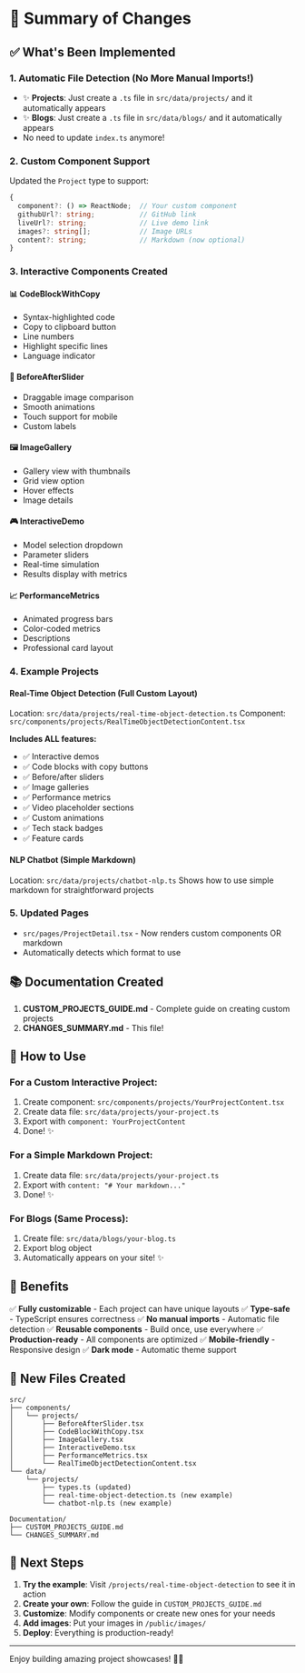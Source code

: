 # 🎉 Summary of Changes

## ✅ What's Been Implemented

### 1. **Automatic File Detection** (No More Manual Imports!)
- ✨ **Projects**: Just create a `.ts` file in `src/data/projects/` and it automatically appears
- ✨ **Blogs**: Just create a `.ts` file in `src/data/blogs/` and it automatically appears
- No need to update `index.ts` anymore!

### 2. **Custom Component Support**
Updated the `Project` type to support:
```typescript
{
  component?: () => ReactNode;  // Your custom component
  githubUrl?: string;           // GitHub link
  liveUrl?: string;             // Live demo link
  images?: string[];            // Image URLs
  content?: string;             // Markdown (now optional)
}
```

### 3. **Interactive Components Created**

#### 📊 **CodeBlockWithCopy**
- Syntax-highlighted code
- Copy to clipboard button
- Line numbers
- Highlight specific lines
- Language indicator

#### 🔄 **BeforeAfterSlider**
- Draggable image comparison
- Smooth animations
- Touch support for mobile
- Custom labels

#### 🖼️ **ImageGallery**
- Gallery view with thumbnails
- Grid view option
- Hover effects
- Image details

#### 🎮 **InteractiveDemo**
- Model selection dropdown
- Parameter sliders
- Real-time simulation
- Results display with metrics

#### 📈 **PerformanceMetrics**
- Animated progress bars
- Color-coded metrics
- Descriptions
- Professional card layout

### 4. **Example Projects**

#### **Real-Time Object Detection** (Full Custom Layout)
Location: `src/data/projects/real-time-object-detection.ts`
Component: `src/components/projects/RealTimeObjectDetectionContent.tsx`

**Includes ALL features:**
- ✅ Interactive demos
- ✅ Code blocks with copy buttons
- ✅ Before/after sliders
- ✅ Image galleries
- ✅ Performance metrics
- ✅ Video placeholder sections
- ✅ Custom animations
- ✅ Tech stack badges
- ✅ Feature cards

#### **NLP Chatbot** (Simple Markdown)
Location: `src/data/projects/chatbot-nlp.ts`
Shows how to use simple markdown for straightforward projects

### 5. **Updated Pages**
- `src/pages/ProjectDetail.tsx` - Now renders custom components OR markdown
- Automatically detects which format to use

## 📚 Documentation Created

1. **CUSTOM_PROJECTS_GUIDE.md** - Complete guide on creating custom projects
2. **CHANGES_SUMMARY.md** - This file!

## 🎯 How to Use

### For a Custom Interactive Project:
1. Create component: `src/components/projects/YourProjectContent.tsx`
2. Create data file: `src/data/projects/your-project.ts`
3. Export with `component: YourProjectContent`
4. Done! ✨

### For a Simple Markdown Project:
1. Create data file: `src/data/projects/your-project.ts`
2. Export with `content: "# Your markdown..."`
3. Done! ✨

### For Blogs (Same Process):
1. Create file: `src/data/blogs/your-blog.ts`
2. Export blog object
3. Automatically appears on your site! ✨

## 🌟 Benefits

✅ **Fully customizable** - Each project can have unique layouts
✅ **Type-safe** - TypeScript ensures correctness
✅ **No manual imports** - Automatic file detection
✅ **Reusable components** - Build once, use everywhere
✅ **Production-ready** - All components are optimized
✅ **Mobile-friendly** - Responsive design
✅ **Dark mode** - Automatic theme support

## 📁 New Files Created

```
src/
├── components/
│   └── projects/
│       ├── BeforeAfterSlider.tsx
│       ├── CodeBlockWithCopy.tsx
│       ├── ImageGallery.tsx
│       ├── InteractiveDemo.tsx
│       ├── PerformanceMetrics.tsx
│       └── RealTimeObjectDetectionContent.tsx
└── data/
    └── projects/
        ├── types.ts (updated)
        ├── real-time-object-detection.ts (new example)
        └── chatbot-nlp.ts (new example)

Documentation/
├── CUSTOM_PROJECTS_GUIDE.md
└── CHANGES_SUMMARY.md
```

## 🚀 Next Steps

1. **Try the example**: Visit `/projects/real-time-object-detection` to see it in action
2. **Create your own**: Follow the guide in `CUSTOM_PROJECTS_GUIDE.md`
3. **Customize**: Modify components or create new ones for your needs
4. **Add images**: Put your images in `/public/images/`
5. **Deploy**: Everything is production-ready!

---

Enjoy building amazing project showcases! 🎨✨
